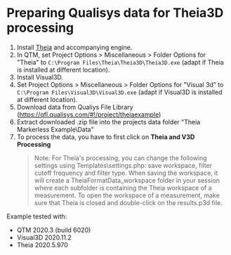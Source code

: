 # Preparing Qualisys data for Theia3D processing

1. Install [Theia](https://www.theiamarkerless.ca/) and accompanying engine.
2. In QTM, set Project Options > Miscellaneous > Folder Options for "Theia" to ```C:\Program Files\Theia\Theia3D\Theia3D.exe``` (adapt if Theia is installed at different location).
3. Install Visual3D.
4. Set Project Options > Miscellaneous > Folder Options for "Visual 3d" to ```C:\Program Files\Visual3D\Visual3D.exe``` (adapt if Visual3D is installed at different location).
5. Download data from Qualiys File Library (https://qfl.qualisys.com/#!/project/theiaexample)
6. Extract downloaded .zip file into the projects data folder "Theia Markerless Example\Data"
7. To process the data, you have to first click on **Theia and V3D Processing**
    >Note: For Theia's processing, you can change the following settings using Templates\settings.php: save workspace, filter cutoff frequency and filter type. When saving the workspace, it will create a TheiaFormatData_workspace folder in your session where each subfolder is containing the Theia workspace of a measurement. To open the workspace of a measurement, make sure that Theia is closed and double-click on the results.p3d file.

Example tested with:
 - QTM 2020.3 (build 6020)
 - Visual3D 2020.11.2
 - Theia 2020.5.970
